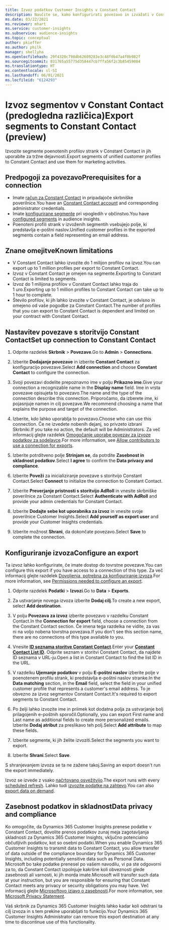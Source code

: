 ```yaml
---
title: Izvoz podatkov Customer Insights v Constant Contact
description: Naučite se, kako konfigurirati povezavo in izvažati v Constant Contact.
ms.date: 03/22/2021
ms.reviewer: mhart
ms.service: customer-insights
ms.subservice: audience-insights
ms.topic: conceptual
author: pkieffer
ms.author: philk
manager: shellyha
ms.openlocfilehash: 29f4320c798db62609283e3c48f0b47a4f0b982f
ms.sourcegitcommit: 831765a55775d358447cb7ffa56f2c3b85459084
ms.translationtype: HT
ms.contentlocale: sl-SI
ms.lasthandoff: 06/01/2021
ms.locfileid: "6124293"
---
```

# <a name="export-segments-to-constant-contact-preview"></a><span data-ttu-id="5fab8-103">Izvoz segmentov v Constant Contact (predogledna različica)</span><span class="sxs-lookup"><span data-stu-id="5fab8-103">Export segments to Constant Contact (preview)</span></span>

<span data-ttu-id="5fab8-104">Izvozite segmente poenotenih profilov strank v Constant Contact in jih uporabite za tržne dejavnosti.</span><span class="sxs-lookup"><span data-stu-id="5fab8-104">Export segments of unified customer profiles to Constant Contact and use them for marketing activities.</span></span> 

## <a name="prerequisites-for-a-connection"></a><span data-ttu-id="5fab8-105">Predpogoji za povezavo</span><span class="sxs-lookup"><span data-stu-id="5fab8-105">Prerequisites for a connection</span></span>

-   <span data-ttu-id="5fab8-106">Imate [račun za Constant Contact](https://www.constantcontact.com/account-home) in pripadajoče skrbniške poverilnice.</span><span class="sxs-lookup"><span data-stu-id="5fab8-106">You have an [Constant Contact account](https://www.constantcontact.com/account-home) and corresponding administrator credentials.</span></span>
-   <span data-ttu-id="5fab8-107">Imate [konfigurirane segmente](segments.md) pri vpogledih v občinstvo.</span><span class="sxs-lookup"><span data-stu-id="5fab8-107">You have [configured segments](segments.md) in audience insights.</span></span>
-   <span data-ttu-id="5fab8-108">Poenoteni profili strank v izvoženih segmentih vsebujejo polje, ki predstavlja e-poštni naslov.</span><span class="sxs-lookup"><span data-stu-id="5fab8-108">Unified customer profiles in the exported segments contain a field representing an email address.</span></span>

## <a name="known-limitations"></a><span data-ttu-id="5fab8-109">Znane omejitve</span><span class="sxs-lookup"><span data-stu-id="5fab8-109">Known limitations</span></span>

- <span data-ttu-id="5fab8-110">V Constant Contact lahko izvozite do 1 milijon profilov na izvoz.</span><span class="sxs-lookup"><span data-stu-id="5fab8-110">You can export up to 1 million profiles per export to Constant Contact.</span></span>
- <span data-ttu-id="5fab8-111">Izvoz v Constant Contact je omejen na segmente.</span><span class="sxs-lookup"><span data-stu-id="5fab8-111">Exporting to Constant Contact is limited to segments.</span></span>
- <span data-ttu-id="5fab8-112">Izvoz do 1 milijona profilov v Constant Contact lahko traja do 1 uro.</span><span class="sxs-lookup"><span data-stu-id="5fab8-112">Exporting up to 1 million profiles to Constant Contact can take up to 1 hour to complete.</span></span> 
- <span data-ttu-id="5fab8-113">Število profilov, ki jih lahko izvozite v Constant Contact, je odvisno in omejeno od vaše pogodbe za Constant Contact.</span><span class="sxs-lookup"><span data-stu-id="5fab8-113">The number of profiles that you can export to Constant Contact is dependent and limited on your contract with Constant Contact.</span></span>

## <a name="set-up-connection-to-constant-contact"></a><span data-ttu-id="5fab8-114">Nastavitev povezave s storitvijo Constant Contact</span><span class="sxs-lookup"><span data-stu-id="5fab8-114">Set up connection to Constant Contact</span></span>

1. <span data-ttu-id="5fab8-115">Odprite razdelek **Skrbnik** > **Povezave**.</span><span class="sxs-lookup"><span data-stu-id="5fab8-115">Go to **Admin** > **Connections**.</span></span>

1. <span data-ttu-id="5fab8-116">Izberite **Dodajanje povezave** in izberite **Constant Contact** za konfiguracijo povezave.</span><span class="sxs-lookup"><span data-stu-id="5fab8-116">Select **Add connection** and choose **Constant Contact** to configure the connection.</span></span>

1. <span data-ttu-id="5fab8-117">Svoji povezavi dodelite prepoznavno ime v polju **Prikazno ime**.</span><span class="sxs-lookup"><span data-stu-id="5fab8-117">Give your connection a recognizable name in the **Display name** field.</span></span> <span data-ttu-id="5fab8-118">Ime in vrsta povezave opisujeta to povezavo.</span><span class="sxs-lookup"><span data-stu-id="5fab8-118">The name and the type of the connection describe this connection.</span></span> <span data-ttu-id="5fab8-119">Priporočamo, da izberete ime, ki pojasnjuje namen in cilj povezave.</span><span class="sxs-lookup"><span data-stu-id="5fab8-119">We recommend choosing a name that explains the purpose and target of the connection.</span></span>

1. <span data-ttu-id="5fab8-120">Izberite, kdo lahko uporablja to povezavo.</span><span class="sxs-lookup"><span data-stu-id="5fab8-120">Choose who can use this connection.</span></span> <span data-ttu-id="5fab8-121">Če ne izvedete nobenih dejanj, so privzeto izbrani Skrbniki.</span><span class="sxs-lookup"><span data-stu-id="5fab8-121">If you take no action, the default will be Administrators.</span></span> <span data-ttu-id="5fab8-122">Za več informacij glejte razdelek [Omogočanje uporabe povezav za izvoze podatkov za sodelavce](connections.md#allow-contributors-to-use-a-connection-for-exports).</span><span class="sxs-lookup"><span data-stu-id="5fab8-122">For more information, see [Allow contributors to use a connection for exports](connections.md#allow-contributors-to-use-a-connection-for-exports).</span></span>

1. <span data-ttu-id="5fab8-123">Izberite potrditveno polje **Strinjam se**, da potrdite **Zasebnost in skladnost podatkov**.</span><span class="sxs-lookup"><span data-stu-id="5fab8-123">Select **I agree** to confirm the **Data privacy and compliance**.</span></span>

1. <span data-ttu-id="5fab8-124">Izberite **Poveži** za inicializiranje povezave s storitvijo Constant Contact.</span><span class="sxs-lookup"><span data-stu-id="5fab8-124">Select **Connect** to initialize the connection to Constant Contact.</span></span>

1. <span data-ttu-id="5fab8-125">Izberite **Preverjanje pristnosti s storitvijo AdRoll** in vnesite skrbniške poverilnice za Constant Contact.</span><span class="sxs-lookup"><span data-stu-id="5fab8-125">Select **Authenticate with AdRoll** and provide your admin credentials for Constant Contact.</span></span> 

1. <span data-ttu-id="5fab8-126">Izberite **Dodajte sebe kot uporabnika za izvoz** in vnesite svoje poverilnice Customer Insights.</span><span class="sxs-lookup"><span data-stu-id="5fab8-126">Select **Add yourself as export user** and provide your Customer Insights credentials.</span></span>

1. <span data-ttu-id="5fab8-127">Izberite možnost **Shrani**, da dokončate povezavo.</span><span class="sxs-lookup"><span data-stu-id="5fab8-127">Select **Save** to complete the connection.</span></span>

## <a name="configure-an-export"></a><span data-ttu-id="5fab8-128">Konfiguriranje izvoza</span><span class="sxs-lookup"><span data-stu-id="5fab8-128">Configure an export</span></span>

<span data-ttu-id="5fab8-129">Ta izvoz lahko konfigurirate, če imate dostop do tovrstne povezave.</span><span class="sxs-lookup"><span data-stu-id="5fab8-129">You can configure this export if you have access to a connection of this type.</span></span> <span data-ttu-id="5fab8-130">Za več informacij glejte razdelek [Dovoljenja, potrebna za konfiguriranje izvoza](export-destinations.md#set-up-a-new-export).</span><span class="sxs-lookup"><span data-stu-id="5fab8-130">For more information, see [Permissions needed to configure an export](export-destinations.md#set-up-a-new-export).</span></span>

1. <span data-ttu-id="5fab8-131">Odprite razdelek **Podatki** > **Izvozi**.</span><span class="sxs-lookup"><span data-stu-id="5fab8-131">Go to **Data** > **Exports**.</span></span>

1. <span data-ttu-id="5fab8-132">Za ustvarjanje novega izvoza izberite **Dodaj cilj**.</span><span class="sxs-lookup"><span data-stu-id="5fab8-132">To create a new export, select **Add destination**.</span></span>

1. <span data-ttu-id="5fab8-133">V polju **Povezava za izvoz** izberite povezavo v razdelku Constant Contact.</span><span class="sxs-lookup"><span data-stu-id="5fab8-133">In the **Connection for export** field, choose a connection from the Constant Contact section.</span></span> <span data-ttu-id="5fab8-134">Če imena tega razdelka ne vidite, za vas ni na voljo nobena tovrstna povezava.</span><span class="sxs-lookup"><span data-stu-id="5fab8-134">If you don't see this section name, there are no connections of this type available to you.</span></span>

1. <span data-ttu-id="5fab8-135">Vnesite [**ID seznama storitve Constant Contact**](https://app.constantcontact.com/pages/contacts/ui#lists).</span><span class="sxs-lookup"><span data-stu-id="5fab8-135">Enter your [**Constant Contact List ID**](https://app.constantcontact.com/pages/contacts/ui#lists).</span></span> <span data-ttu-id="5fab8-136">Odprite seznam v storitvi Constant Contact, da najdete ID seznama v URL-ju.</span><span class="sxs-lookup"><span data-stu-id="5fab8-136">Open a list in Constant Contact to find the list ID in the URL.</span></span>

1. <span data-ttu-id="5fab8-137">V razdelku **Ujemanje podatkov** v polju **E-poštni naslov** izberite polje v poenotenem profilu strank, ki predstavlja e-poštni naslov stranke.</span><span class="sxs-lookup"><span data-stu-id="5fab8-137">In the **Data matching** section, in the **Email** field, select the field in your unified customer profile that represents a customer's email address.</span></span> <span data-ttu-id="5fab8-138">To je obvezno za izvoz segmentov Constant Contact.</span><span class="sxs-lookup"><span data-stu-id="5fab8-138">It's required to export segments to Constant Contact.</span></span>

1. <span data-ttu-id="5fab8-139">Po želji lahko izvozite ime in priimek kot dodatna polja za ustvarjanje bolj prilagojenih e-poštnih sporočil.</span><span class="sxs-lookup"><span data-stu-id="5fab8-139">Optionally, you can export First name and Last name as additional fields to create more personalized emails.</span></span> <span data-ttu-id="5fab8-140">Izberite **Dodaj atribut** za preslikavo teh polj.</span><span class="sxs-lookup"><span data-stu-id="5fab8-140">Select **Add attribute** to map these fields.</span></span>

1. <span data-ttu-id="5fab8-141">Izberite segmente, ki jih želite izvoziti.</span><span class="sxs-lookup"><span data-stu-id="5fab8-141">Select the segments you want to export.</span></span>

1. <span data-ttu-id="5fab8-142">Izberite **Shrani**.</span><span class="sxs-lookup"><span data-stu-id="5fab8-142">Select **Save**.</span></span>

<span data-ttu-id="5fab8-143">S shranjevanjem izvoza se ta ne zažene takoj.</span><span class="sxs-lookup"><span data-stu-id="5fab8-143">Saving an export doesn't run the export immediately.</span></span>

<span data-ttu-id="5fab8-144">Izvoz se izvede z vsako [načrtovano osvežitvijo](system.md#schedule-tab).</span><span class="sxs-lookup"><span data-stu-id="5fab8-144">The export runs with every [scheduled refresh](system.md#schedule-tab).</span></span> <span data-ttu-id="5fab8-145">Lahko tudi [izvozite podatke na zahtevo](export-destinations.md#run-exports-on-demand).</span><span class="sxs-lookup"><span data-stu-id="5fab8-145">You can also [export data on demand](export-destinations.md#run-exports-on-demand).</span></span> 


## <a name="data-privacy-and-compliance"></a><span data-ttu-id="5fab8-146">Zasebnost podatkov in skladnost</span><span class="sxs-lookup"><span data-stu-id="5fab8-146">Data privacy and compliance</span></span>

<span data-ttu-id="5fab8-147">Ko omogočite, da Dynamics 365 Customer Insights prenese podatke v Constant Contact, dovolite prenos podatkov zunaj meja zagotavljanja skladnosti za Dynamics 365 Customer Insights, vključno potencialno občutljivih podatkov, kot so osebni podatki.</span><span class="sxs-lookup"><span data-stu-id="5fab8-147">When you enable Dynamics 365 Customer Insights to transmit data to Constant Contact, you allow transfer of data outside of the compliance boundary for Dynamics 365 Customer Insights, including potentially sensitive data such as Personal Data.</span></span> <span data-ttu-id="5fab8-148">Microsoft bo take podatke prenesel po vašem navodilu, vi pa ste odgovorni za to, da Constant Contact izpolnjuje kakršne koli obveznosti glede zasebnosti ali varnosti, ki jih morda imate.</span><span class="sxs-lookup"><span data-stu-id="5fab8-148">Microsoft will transfer such data at your instruction, but you are responsible for ensuring that Constant Contact meets any privacy or security obligations you may have.</span></span> <span data-ttu-id="5fab8-149">Več informacij glejte [Microsoftovo izjavo o zasebnosti](https://go.microsoft.com/fwlink/?linkid=396732).</span><span class="sxs-lookup"><span data-stu-id="5fab8-149">For more information, see [Microsoft Privacy Statement](https://go.microsoft.com/fwlink/?linkid=396732).</span></span>

<span data-ttu-id="5fab8-150">Vaš skrbnik za Dynamics 365 Customer Insights lahko kadar koli odstrani ta cilj izvoza in s tem prekine uporabljati to funkcijo.</span><span class="sxs-lookup"><span data-stu-id="5fab8-150">Your Dynamics 365 Customer Insights Administrator can remove this export destination at any time to discontinue use of this functionality.</span></span>

